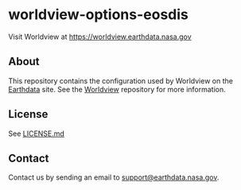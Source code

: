 # worldview-options-eosdis

Visit Worldview at https://worldview.earthdata.nasa.gov

## About

This repository contains the configuration used by Worldview on the [Earthdata](https://earthdata.nasa.gov) site. See the [Worldview](https://github.com/nasa-gibs/worldview) repository for more information.  

## License

See [LICENSE.md](LICENSE.md)

## Contact

Contact us by sending an email to [support@earthdata.nasa.gov](mailto:support@earthdata.nasa.gov).
